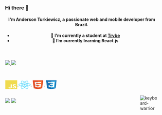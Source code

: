 ### Hi there 👋

<header>
  <h4>I'm Anderson Turkiewicz, a passionate web and mobile developer from Brazil.<h4>
  <ul>
    <li>🔭 I'm currently a student at <a href="https://www.betrybe.com/" target="_blank">Trybe</a></li>
    <li>🌱 I’m currently learning React.js</li>
  </ul>
</header>

<main>
  <a href="https://github.com/andersontrkz/">
    <img height="180em" src="https://github-readme-stats.vercel.app/api?username=andersontrkz&hide=stars,issues&count_private=true&show_icons=true&theme=vision-friendly-dark" />
    <img height="180em" src="https://github-readme-stats.vercel.app/api/top-langs/?username=andersontrkz&layout=compact&theme=vision-friendly-dark" />
  </a>
</main>

  ##
  
<footer>
  <div style="display: inline_block"><br>
    <a href="https://github.com/andersontrkz/">
      <link rel="stylesheet" href="https://cdn.jsdelivr.net/gh/devicons/devicon@v2.11.0/devicon.min.css">
      <img align="center" alt="js" height="30" width="40" src="https://raw.githubusercontent.com/devicons/devicon/master/icons/javascript/javascript-plain.svg">
      <img align="center" alt="react" height="30" width="40" src="https://raw.githubusercontent.com/devicons/devicon/master/icons/react/react-original.svg">
      <img align="center" alt="html" height="30" width="40" src="https://raw.githubusercontent.com/devicons/devicon/master/icons/html5/html5-original.svg">
      <img align="center" alt="css" height="30" width="40" src="https://raw.githubusercontent.com/devicons/devicon/master/icons/css3/css3-original.svg">
      <img width="60em" align="right" alt="keyboard-warrior" src="https://i.imgur.com/t51HrPx.gif" style="vertical-align:middle;margin:50px 0px">
    </a>
  </div>

  ##
  
  <div>
    <a href = "mailto: trkz.anderson@gmail.com"><img src="https://img.shields.io/badge/-Gmail-%23EA4335?style=for-the-badge&logo=gmail&logoColor=white" target="_blank"></a>
    <a href="hhttps://www.linkedin.com/in/anderson-trkz/" target="_blank"><img src="https://img.shields.io/badge/-LinkedIn-%230077B5?style=for-the-badge&logo=linkedin&logoColor=white" target="_blank"></a>
  </div>
</footer>
